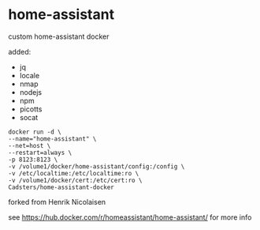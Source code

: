 # home-assistant
custom home-assistant docker

added:
- jq
- locale
- nmap
- nodejs
- npm
- picotts
- socat

```
docker run -d \
--name="home-assistant" \
--net=host \
--restart=always \
-p 8123:8123 \
-v /volume1/docker/home-assistant/config:/config \
-v /etc/localtime:/etc/localtime:ro \
-v /volume1/docker/cert:/etc/cert:ro \
Cadsters/home-assistant-docker
```
forked from Henrik Nicolaisen

see https://hub.docker.com/r/homeassistant/home-assistant/ for more info
